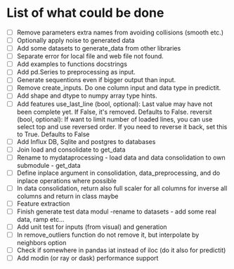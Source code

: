 # List of what could be done

- [ ] Remove parameters extra names from avoiding collisions (smooth etc.)
- [ ] Optionally apply noise to generated data
- [ ] Add some datasets to generate_data from other libraries
- [ ] Separate error for local file and web file not found.
- [ ] Add examples to functions docstrings
- [ ] Add pd.Series to preprocessing as input. 
- [ ] Generate sequentions even if bigger output than input. 
- [ ] Remove create_inputs. Do one column input and data type in predictit.
- [ ] Add shape and dtype to numpy array type hints.
- [ ] Add features
    use_last_line (bool, optional): Last value may have not been complete yet. If False, it's removed. Defaults to False.
    reversit (bool, optional): If want to limit number of loaded lines, you can use select top and use reversed order.
    If you need to reverse it back, set this to True. Defaults to False
- [ ] Add Influx DB, Sqlite and postgres to databases 
- [ ] Join load and consolidate to get_data
- [ ] Rename to mydataprocessing - load data and data consolidation to own submodule - get_data
- [ ] Define inplace argument in consolidation, data_preprocessing, and do inplace operations where possible
- [ ] In data consolidation, return also full scaler for all columns for inverse all columns and return in class maybe
- [ ] Feature extraction
- [ ] Finish generate test data modul -rename to datasets - add some real data, ramp etc...
- [ ] Add unit test for inputs (from visual) and generation
- [ ] In remove_outliers function do not remove it, but interpolate by neighbors option
- [ ] Check if somewhere in pandas iat instead of iloc (do it also for predictit)
- [ ] Add modin (or ray or dask) performance support